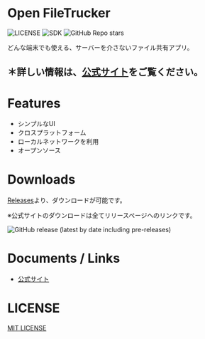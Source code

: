 # Open FileTrucker
![LICENSE](https://img.shields.io/github/license/CoreNion/OpenFileTrucker) ![SDK](https://img.shields.io/badge/SDK-Flutter-blue) ![GitHub Repo stars](https://img.shields.io/github/stars/CoreNion/OpenFileTrucker)

どんな端末でも使える、サーバーを介さないファイル共有アプリ。

## **＊詳しい情報は、[公式サイト](https://corenion.github.io/file_trucker/)をご覧ください。**

# Features

- シンプルなUI
- クロスプラットフォーム
- ローカルネットワークを利用
- オープンソース

# Downloads
[Releases](https://github.com/CoreNion/OpenFileTrucker/releases)より、ダウンロードが可能です。

※公式サイトのダウンロードは全てリリースページへのリンクです。

![GitHub release (latest by date including pre-releases)](https://img.shields.io/github/v/release/CoreNion/OpenFileTrucker?include_prereleases)

# Documents / Links
- [公式サイト](https://corenion.github.io/file_trucker/)

# LICENSE
[MIT LICENSE](./LICENSE)